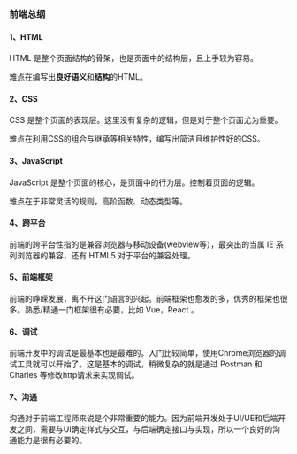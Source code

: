 ### 前端总纲
#### 1、HTML
HTML 是整个页面结构的骨架，也是页面中的结构层，且上手较为容易。

难点在编写出**良好语义**和**结构**的HTML。

#### 2、CSS
CSS 是整个页面的表现层。这里没有复杂的逻辑，但是对于整个页面尤为重要。

难点在利用CSS的组合与继承等相关特性，编写出简洁且维护性好的CSS。

#### 3、JavaScript
JavaScript 是整个页面的核心，是页面中的行为层。控制着页面的逻辑。

难点在于非常灵活的规则，高阶函数、动态类型等。

#### 4、跨平台
前端的跨平台性指的是兼容浏览器与移动设备(webview等），最突出的当属 IE 系列浏览器的兼容，还有 HTML5 对于平台的兼容处理。

#### 5、前端框架
前端的峥嵘发展，离不开这门语言的兴起。前端框架也愈发的多，优秀的框架也很多。熟悉/精通一门框架很有必要，比如 Vue，React 。

#### 6、调试
前端开发中的调试是最基本也是最难的。入门比较简单，使用Chrome浏览器的调试工具就可以开始了。这是基本的调试，稍微复杂的就是通过 Postman 和 Charles 等修改http请求来实现调试。

#### 7、沟通
沟通对于前端工程师来说是个非常重要的能力。因为前端开发处于UI/UE和后端开发之间，需要与UI确定样式与交互，与后端确定接口与实现，所以一个良好的沟通能力是很有必要的。

